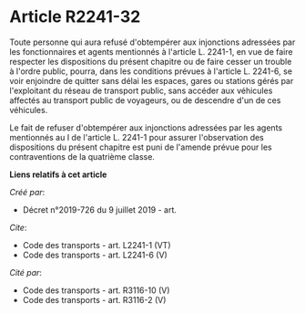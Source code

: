 # Article R2241-32

Toute personne qui aura refusé d'obtempérer aux injonctions adressées par les fonctionnaires et agents mentionnés à l'article
L. 2241-1, en vue de faire respecter les dispositions du présent chapitre ou de faire cesser un trouble à l'ordre public,
pourra, dans les conditions prévues à l'article L. 2241-6, se voir enjoindre de quitter sans délai les espaces, gares ou
stations gérés par l'exploitant du réseau de transport public, sans accéder aux véhicules affectés au transport public de
voyageurs, ou de descendre d'un de ces véhicules. 

Le fait de refuser d'obtempérer aux injonctions adressées par les agents mentionnés au I de l'article L. 2241-1 pour assurer
l'observation des dispositions du présent chapitre est puni de l'amende prévue pour les contraventions de la quatrième
classe.

**Liens relatifs à cet article**

_Créé par_:

  - Décret n°2019-726 du 9 juillet 2019 - art.

_Cite_:

  - Code des transports - art. L2241-1 (VT)
  - Code des transports - art. L2241-6 (V)

_Cité par_:

  - Code des transports - art. R3116-10 (V)
  - Code des transports - art. R3116-2 (V)
